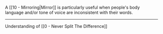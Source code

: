A [[10 - Mirroring|Mirror]] is particularly useful when people's body language and/or tone of voice are inconsistent with their words.

---

Understanding of [[0 - Never Split The Difference]]
